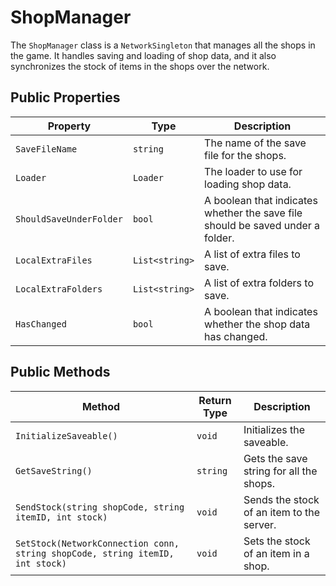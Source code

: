 # ShopManager

The `ShopManager` class is a `NetworkSingleton` that manages all the shops in the game. It handles saving and loading of shop data, and it also synchronizes the stock of items in the shops over the network.

## Public Properties

| Property                | Type           | Description                                      |
| ----------------------- | -------------- | ------------------------------------------------ |
| `SaveFileName`          | `string`       | The name of the save file for the shops.         |
| `Loader`                | `Loader`       | The loader to use for loading shop data.         |
| `ShouldSaveUnderFolder` | `bool`         | A boolean that indicates whether the save file should be saved under a folder. |
| `LocalExtraFiles`       | `List<string>` | A list of extra files to save.                   |
| `LocalExtraFolders`     | `List<string>` | A list of extra folders to save.                 |
| `HasChanged`            | `bool`         | A boolean that indicates whether the shop data has changed. |

## Public Methods

| Method                                      | Return Type | Description                                      |
| ------------------------------------------- | ----------- | ------------------------------------------------ |
| `InitializeSaveable()`                      | `void`      | Initializes the saveable.                        |
| `GetSaveString()`                           | `string`    | Gets the save string for all the shops.          |
| `SendStock(string shopCode, string itemID, int stock)` | `void` | Sends the stock of an item to the server.        |
| `SetStock(NetworkConnection conn, string shopCode, string itemID, int stock)` | `void` | Sets the stock of an item in a shop.             |
